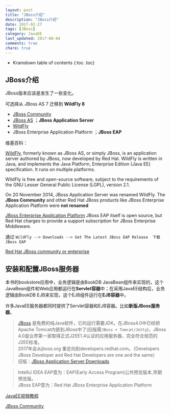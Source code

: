 ```yaml
---
layout: post
title: "JBoss介绍"
description: "JBoss介绍"
date: 2017-02-27
tags: [JBoss]
category: JavaEE
last_updated: 2017-08-04
comments: true
chare: true
---
```


* Kramdown table of contents
{:toc .toc}





## JBoss介绍

JBoss版本应该是发生了一些变化。

可选择从 JBoss AS 7 迁移到 **WildFly 8**


- [JBoss Community](https://sourceforge.net/projects/jboss/)   
- [JBoss AS](http://jbossas.jboss.org/downloads) ；**JBoss Application Server**   
- [WildFly](http://wildfly.org/)  
- JBoss Enterprise Application Platform ；**JBoss EAP**  


维基百科：     

[WildFly](https://en.wikipedia.org/wiki/WildFly), formerly known as JBoss AS, or simply JBoss, is an application server authored by JBoss, now developed by Red Hat. WildFly is written in Java, and implements the Java Platform, Enterprise Edition (Java EE) specification. It runs on multiple platforms.

WildFly is free and open-source software, subject to the requirements of the GNU Lesser General Public License (LGPL), version 2.1.

On 20 November 2014, JBoss Application Server was renamed WildFly. The **JBoss Community** and other Red Hat JBoss products like JBoss Enterprise Application Platform were **not renamed**

[JBoss Enterprise Application Platform](https://en.wikipedia.org/wiki/JBoss_Enterprise_Application_Platform)   JBoss EAP itself is open source, but Red Hat charges to provide a support subscription for JBoss Enterprise Middleware.


通过 `WildFly --> Downloads --> Get The Latest JBoss EAP Release  下载JBoss EAP`

[Red Hat JBoss community or enterprise](https://www.redhat.com/en/technologies/jboss-middleware/community-or-enterprise)


## 安装和配置JBoss服务器

本书的bookstore应用中，业务逻辑是由BookDB JavaBean组件来实现的，这个JavaBean组件和Web应用都运行在**Servlet容器**中；在采用JavaEE结构后，业务逻辑由BookDB EJB来实现，这个EJB组件运行在**EJB容器**中。


许多JavaEE服务器都同时提供了Servlet容器和EJB容器。比如**新版JBoss服务器**。

> [JBoss](https://www.jboss.org) 是免费的纯Java软件，它的运行需要JDK。在JBoss4.0中已经把Apache Tomcat内嵌到JBoss中了(旧版需`JBoss + Tomcat/Jetty`)，JBoss 4.0是业界第一家取得正式J2EE1.4认证的应用服务器，完全符合规范的J2EE标准。   
> 2017年会从jboss.org 重定向到developers.redhat.com。（Developers JBoss Developer and Red Hat Developers are one and the same）   
> 旧版：[JBoss Application Server Downloads](http://jbossas.jboss.org/downloads)  


> IntelliJ IDEA EAP意为：EAP(Early Access Program)公共预览版本,早期预览版。    
> JBoss EAP意为：Red Hat JBoss Enterprise Application Platform   



[JavaEE视频教程](http://study.163.com/course/introduction/320027.htm)


[JBoss Community](https://sourceforge.net/projects/jboss/)

